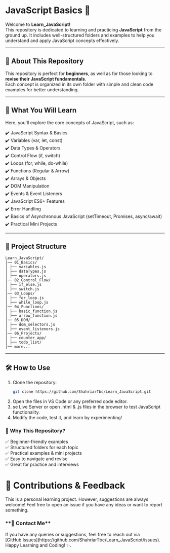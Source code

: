 # JavaScript Basics 🚀

Welcome to **Learn_JavaScript!**  
This repository is dedicated to learning and practicing **JavaScript** from the ground up. It includes well-structured folders and examples to help you understand and apply JavaScript concepts effectively.

---

## 📌 About This Repository  
This repository is perfect for **beginners**, as well as for those looking to **revise their JavaScript fundamentals**.  
Each concept is organized in its own folder with simple and clean code examples for better understanding.

---

## 🚀 What You Will Learn  
Here, you'll explore the core concepts of JavaScript, such as:

✔️ JavaScript Syntax & Basics  
✔️ Variables (var, let, const)  
✔️ Data Types & Operators  
✔️ Control Flow (if, switch)  
✔️ Loops (for, while, do-while)  
✔️ Functions (Regular & Arrow)  
✔️ Arrays & Objects  
✔️ DOM Manipulation  
✔️ Events & Event Listeners  
✔️ JavaScript ES6+ Features  
✔️ Error Handling  
✔️ Basics of Asynchronous JavaScript (setTimeout, Promises, async/await)  
✔️ Practical Mini Projects  

---

## 📂 Project Structure  
```
Learn_JavaScript/
│── 01_Basics/
│ ├── variables.js
│ ├── dataTypes.js
│ ├── operators.js
│── 02_Control_Flow/
│ ├── if_else.js
│ ├── switch.js
│── 03_Loops/
│ ├── for_loop.js
│ ├── while_loop.js
│── 04_Functions/
│ ├── basic_function.js
│ ├── arrow_function.js
│── 05_DOM/
│ ├── dom_selectors.js
│ ├── event_listeners.js
│── 06_Projects/
│ ├── counter_app/
│ ├── todo_list/
│── more...
```
---

## 🛠️ How to Use  
1. Clone the repository:
   ```bash
   git clone https://github.com/ShahriarTbc/Learn_JavaScript.git
2. Open the files in VS Code or any preferred code editor.
3. se Live Server or open .html & .js files in the browser to test JavaScript functionality.
4. Modify the code, test it, and learn by experimenting!

<h3>🎯 Why This Repository?</h3>
✅ Beginner-friendly examples  <br>
✅ Structured folders for each topic  <br>
✅ Practical examples & mini projects  <br>
✅ Easy to navigate and revise  <br>
✅ Great for practice and interviews

<h1>🌟 Contributions & Feedback</h3>
This is a personal learning project. However, suggestions are always welcome!
Feel free to open an issue if you have any ideas or want to report something.


<h3>**📧 Contact Me**</h3>
If you have any queries or suggestions, feel free to reach out via <br> [GitHub Issues](https://github.com/ShahriarTbc/Learn_JavaScript/issues).
<br>
Happy Learning and Coding! ✨.
